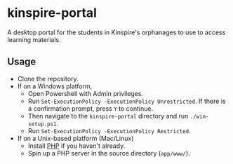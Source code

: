 # kinspire-portal
A desktop portal for the students in Kinspire's orphanages to use to access learning materials.

## Usage
- Clone the repository.
- If on a Windows platform,
  - Open Powershell with Admin privileges.
  - Run `Set-ExecutionPolicy -ExecutionPolicy Unrestricted`. If there is a confirmation prompt, press `Y` to continue.
  - Then navigate to the `kinspire-portal` directory and run `./win-setup.ps1`.
  - Run `Set-ExecutionPolicy -ExecutionPolicy Restricted`.
- If on a Unix-based platform (Mac/Linux)
  - Install [PHP](http://php.net) if you haven't already.
  - Spin up a PHP server in the source directory (`app/www/`).
